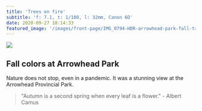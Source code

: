 ```yaml
---
title: 'Trees on fire'
subtitle: 'f: 7.1, t: 1/100, l: 32mm, Canon 6D'
date: 2020-09-27 18:14:33
featured_image: '/images/front-page/IMG_0794-HDR-arrowhead-park-fall-tree-1700x1300.jpeg'
---
```



![](/images/front-page/IMG_0794-HDR-arrowhead-park-fall-tree-1700x1300.jpeg)

## Fall colors at Arrowhead Park
Nature does not stop, even in a pandemic. It was a stunning view at the Arrowhead Provincial Park.

> "Autumn is a second spring when every leaf is a flower." - Albert Camus